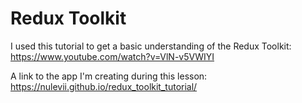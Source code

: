 # Redux Toolkit

I used this tutorial to get a basic understanding of the Redux Toolkit:
https://www.youtube.com/watch?v=VlN-v5VWIYI

A link to the app I'm creating during this lesson:
https://nulevii.github.io/redux_toolkit_tutorial/
